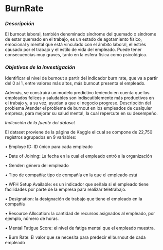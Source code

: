 # BurnRate

### *Descripción*

El burnout laboral, también denominado síndrome del quemado o síndrome de estar quemado en el trabajo, es un estado de agotamiento físico, emocional y mental que está vinculado con el ámbito laboral, el estrés causado por el trabajo y el estilo de vida del empleado. Puede tener consecuencias muy graves, tanto en la esfera física como psicológica.

### *Objetivos de la investigación*
Identificar el nivel de burnout a partir del indicador burn rate, que va a partir del 0 al 1, entre valores más altos, más burnout presenta el empleado.
 

Además, se construirá un modelo predictivo teniendo en cuenta que los empleados felices y saludables son indiscutiblemente más productivos en el trabajo y, a su vez, ayudan a que el negocio progrese.
Descripción del problema
Atender el problema de burnout en los empleados de cualquier empresa, para mejorar su salud mental, la cual repercute en su desempeño. 

*Indicación de la fuente del dataset*

El dataset proviene de la página de Kaggle  el cual se compone de 22,750 registros agrupados en 9 variables:

•	Employe ID: ID único para cada empleado

•	Date of Joining: La fecha en la cual el empleado entró a la organización

•	Gender: género del empleado

•	Tipo de compañía: tipo de compañía en la que el empleado está

•	WFH Setup Available: es un indicador que señala si el empleado tiene facilidades por parte de la empresa para realizar teletrabajo.

•	Designation: la designación de trabajo que tiene el empleado en la compañía

•	Resource Allocation: la cantidad de recursos asignados al empleado, por ejemplo, número de horas. 

•	Mental Fatigue Score: el nivel de fatiga mental que el empleado muestra.

•	Burn Rate: El valor que se necesita para predecir el burnout de cada empleado
